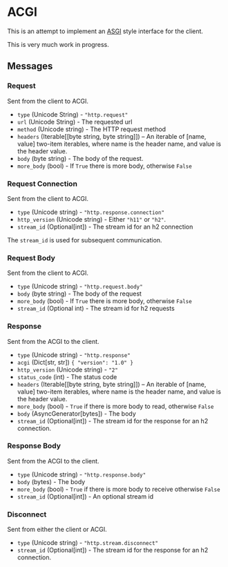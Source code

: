 # ACGI

This is an attempt to implement an [ASGI](https://asgi.readthedocs.io/en/latest/)
style interface for the client.

This is very much work in progress.

## Messages

### Request

Sent from the client to ACGI.

* `type` (Unicode String) - `"http.request"`
* `url` (Unicode String) - The requested url
* `method` (Unicode string) - The HTTP request method
* `headers` (Iterable[[byte string, byte string]]) – An iterable of [name, value] two-item iterables, where name is the header name, and value is the header value. 
* `body` (byte string) - The body of the request.
* `more_body` (bool) - If `True` there is more body, otherwise `False`

### Request Connection

Sent from the client to ACGI.

* `type` (Unicode string) - `"http.response.connection"`
* `http_version` (Unicode string) - Either `"h11"` or `"h2"`.
* `stream_id` (Optional[int]) - The stream id for an h2 connection

The `stream_id` is used for subsequent communication.

### Request Body

Sent from the client to ACGI.

* `type` (Unicode string) - `"http.request.body"`
* `body` (byte string) - The body of the request
* `more_body` (bool) - If `True` there is more body, otherwise `False`
* `stream_id` (Optional int) - The stream id for h2 requests

### Response

Sent from the ACGI to the client.

* `type` (Unicode string) - `"http.response"`
* `acgi` (Dict[str, str]) `{ "version": "1.0" }`
* `http_version` (Unicode string) - `"2"`
* `status_code` (int) - The status code
* `headers` (Iterable[[byte string, byte string]]) – An iterable of [name, value] two-item iterables, where name is the header name, and value is the header value. 
* `more_body` (bool) - `True` if there is more body to read, otherwise `False`
* `body` (AsyncGenerator[bytes]) - The body
* `stream_id` (Optional[int]) - The stream id for the response for an h2 connection.

### Response Body

Sent from the ACGI to the client.

* `type` (Unicode string) - `"http.response.body"`
* `body` (bytes) - The body
* `more_body` (bool) - `True` if there is more body to receive otherwise `False`
* `stream_id` (Optional[int]) - An optional stream id

### Disconnect

Sent from either the client or ACGI.

* `type` (Unicode string) - `"http.stream.disconnect"`
* `stream_id` (Optional[int]) - The stream id for the response for an h2 connection.
